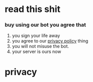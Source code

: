# read this shit

### buy using our bot you agree that
1. you sign your life away
2. you agree to our [privacy policy](#privacy) thing
3. you will not misuse the bot.
4. your server is ours now

# privacy 
